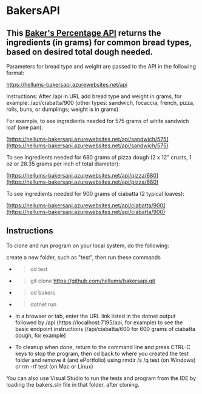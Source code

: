 # BakersAPI

## This [Baker's Percentage API](https://hellums-bakersapi.azurewebsites.net/api) returns the ingredients (in grams) for common bread types, based on desired total dough needed.

Parameters for bread type and weight are passed to the API in the following format:

https://hellums-bakersapi.azurewebsites.net/api 

Instructions: After /api in URL add bread type and weight in grams, for example: /api/ciabatta/900 (other types: sandwich, focaccia, french, pizza, rolls, buns, or dumplings; weight is in grams)

For example, to see ingredients needed for 575 grams of white sandwich loaf (one pan):

[https://hellums-bakersapi.azurewebsites.net/api/sandwich/575](https://hellums-bakersapi.azurewebsites.net/api/sandwich/575)

To see ingredients needed for 680 grams of pizza dough (2 x 12" crusts, 1 oz or 28.35 grams per inch of total diameter):

[https://hellums-bakersapi.azurewebsites.net/api/pizza/680](https://hellums-bakersapi.azurewebsites.net/api/pizza/680)

To see ingredients needed for 900 grams of ciabatta (2 typical loaves):

[https://hellums-bakersapi.azurewebsites.net/api/ciabatta/900](https://hellums-bakersapi.azurewebsites.net/api/ciabatta/900)

## Instructions
To clone and run program on your local system, do the following:

create a new folder, such as "test", then run these commands
- > cd test

- > git clone https://github.com/hellums/bakersapi.git

- > cd bakers

- > dotnet run
- In a browser or tab, enter the URL link listed in the dotnet output followed by /api (https://localhost:7195/api, for example) to see the basic endpoint instructions (/api/ciabatta/600 for 600 grams of ciabatta dough, for example)

- To cleanup when done, return to the command line and press CTRL-C keys to stop the program, then cd back to where you created the test folder and remove it (and ePortfolio) using rmdir /s /q test (on Windows) or rm -rf test (on Mac or Linux)

You can also use Visual Studio to run the tests and program from the IDE by loading the bakers.sln file in that folder, after cloning.
